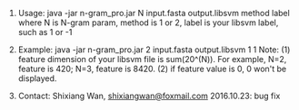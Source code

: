 
1. Usage: java -jar n-gram_pro.jar N input.fasta output.libsvm method label
where N is N-gram param, method is 1 or 2, label is your libsvm label, such as 1 or -1

2. Example: java -jar n-gram_pro.jar 2 input.fasta output.libsvm 1 1
Note: 
(1) feature dimension of your libsvm file is sum(20^(N)). For example, N=2, feature is 420; N=3, feature is 8420.
(2) if feature value is 0, 0 won't be displayed.

3. Contact: Shixiang Wan, shixiangwan@foxmail.com
2016.10.23: bug fix